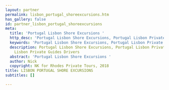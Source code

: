 ```yaml
---
layout: partner
permalink: lisbon_portugal_shoreexcursions.htm
has_gallery: false
id: partner_lisbon_portugal_shoreexcursions
meta:
  title: 'Portugal Lisbon Shore Excursions '
  http_desc: 'Portugal Lisbon Shore Excursions, Portugal Lisbon Private Tours '
  keywords: 'Portugal Lisbon Shore Excursions, Portugal Lisbon Private Tours '
  description: Portugal Lisbon Shore Excursions, Portugal Lisbon Private Tours, Portugal
    Lisbon Private Guides Drivers
  abstract: 'Portugal Lisbon Shore Excursions '
  author: Nick
  copyright: NK for Rhodes Private Tours, 2018
title: LISBON PORTUGAL SHORE EXCURSIONS
subtitles: []

---
```

